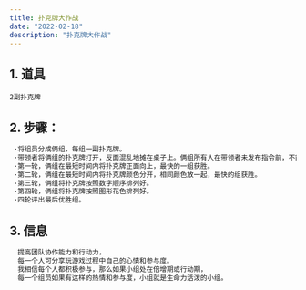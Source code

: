 ```yaml
---
title: 扑克牌大作战
date: "2022-02-18"
description: "扑克牌大作战"
---
```

## 1. 道具
    2副扑克牌

## 2. 步骤：
 ```md
  ·将组员分成俩组，每组一副扑克牌。
  ·带领者将俩组的扑克牌打开，反面混乱地摊在桌子上。俩组所有人在带领者未发布指令前，不能碰到扑克牌。
  ·第一轮，俩组在最短时间内将扑克牌正面向上，最快的一组获胜。
  ·第二轮，俩组在最短时间内将扑克牌颜色分开，相同颜色放一起，最快的组获胜。
  ·第三轮，俩组将扑克牌按照数字顺序排列好。
  ·第四轮，俩组将扑克牌按照图形花色排列好。
  ·四轮评出最后优胜组。
  ```

## 3. 信息
  ```md
    提高团队协作能力和行动力，
    每一个人可分享玩游戏过程中自己的心情和参与度。
    我相信每个人都积极参与，那么如果小组处在倍增期或行动期，
    每一个组员如果有这样的热情和参与度，小组就是生命力活泼的小组。
  ```